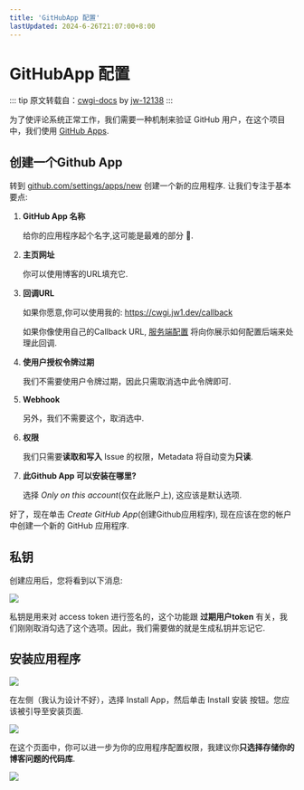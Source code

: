 ```yaml
---
title: 'GitHubApp 配置'
lastUpdated: 2024-6-26T21:07:00+8:00
---
```


# GitHubApp 配置
::: tip 原文转载自：[cwgi-docs](https://cwgi-docs.jw1.dev/) by [jw-12138](https://github.com/jw-12138)
:::

为了使评论系统正常工作，我们需要一种机制来验证 GitHub 用户，在这个项目中，我们使用 [GitHub Apps](https://docs.github.com/en/apps).

## 创建一个Github App

转到 [github.com/settings/apps/new](https://github.com/settings/apps/new) 创建一个新的应用程序. 让我们专注于基本要点:

1. **GitHub App 名称**  
    
   给你的应用程序起个名字,这可能是最难的部分 🤡.
   
2. **主页网址**  
   
   你可以使用博客的URL填充它.

3. **回调URL**  
   
   如果你愿意,你可以使用我的: https://cwgi.jw1.dev/callback

   如果你像使用自己的Callback URL, [服务端配置](/zh/docs/server.html) 将向你展示如何配置后端来处理此回调.

4. **使用户授权令牌过期**  

   我们不需要使用户令牌过期，因此只需取消选中此令牌即可.

5. **Webhook**  
   
   另外，我们不需要这个，取消选中.

6. **权限**  
   
   我们只需要**读取和写入** Issue 的权限，Metadata 将自动变为**只读**.
   
7. **此Github App 可以安装在哪里?**  
   
   选择 _Only on this account_(仅在此账户上), 这应该是默认选项.

好了，现在单击 _Create GitHub App_(创建Github应用程序), 现在应该在您的帐户中创建一个新的 GitHub 应用程序.

## 私钥

创建应用后，您将看到以下消息:

![](https://blog-r2.jw1.dev/VbLVXlUXQfKutLPs.webp)

私钥是用来对 access token 进行签名的，这个功能跟 **过期用户token** 有关，我们刚刚取消勾选了这个选项。因此，我们需要做的就是生成私钥并忘记它.

## 安装应用程序

![](https://blog-r2.jw1.dev/wzJjRLrDjHk6l_v2.webp)

在左侧（我认为设计不好），选择 Install App，然后单击 Install 安装 按钮。您应该被引导至安装页面.

![](https://blog-r2.jw1.dev/YZnDBXa7Qo7HNB_U.webp)

在这个页面中，你可以进一步为你的应用程序配置权限，我建议你**只选择存储你的博客问题的代码库**.

![](https://blog-r2.jw1.dev/fe801QBVCFyTWRif.webp)


